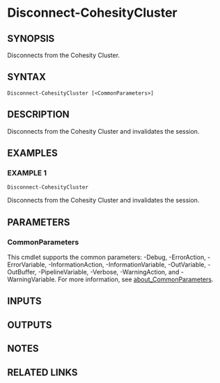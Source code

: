 # Disconnect-CohesityCluster

## SYNOPSIS
Disconnects from the Cohesity Cluster.

## SYNTAX

```
Disconnect-CohesityCluster [<CommonParameters>]
```

## DESCRIPTION
Disconnects from the Cohesity Cluster and invalidates the session.

## EXAMPLES

### EXAMPLE 1
```
Disconnect-CohesityCluster
```

Disconnects from the Cohesity Cluster and invalidates the session.

## PARAMETERS

### CommonParameters
This cmdlet supports the common parameters: -Debug, -ErrorAction, -ErrorVariable, -InformationAction, -InformationVariable, -OutVariable, -OutBuffer, -PipelineVariable, -Verbose, -WarningAction, and -WarningVariable. For more information, see [about_CommonParameters](http://go.microsoft.com/fwlink/?LinkID=113216).

## INPUTS

## OUTPUTS

## NOTES

## RELATED LINKS
